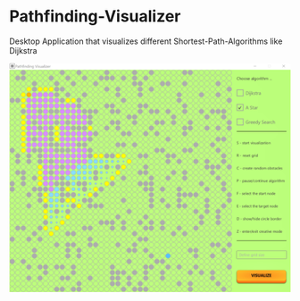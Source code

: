 # Pathfinding-Visualizer
Desktop Application that visualizes different Shortest-Path-Algorithms like Dijkstra

![Preview](https://github.com/softknk/Pathfinding-Visualizer/blob/master/preview.png)
